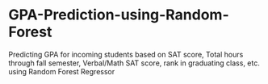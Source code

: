# GPA-Prediction-using-Random-Forest

Predicting GPA for incoming students based on SAT score, Total hours through fall semester, Verbal/Math SAT score, rank in graduating class, etc. using Random Forest Regressor

